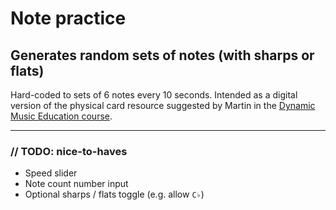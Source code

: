 # Note practice

## Generates random sets of notes (with sharps or flats)

Hard-coded to sets of 6 notes every 10 seconds.
Intended as a digital version of the physical card resource suggested by Martin in the [Dynamic Music Education course](https://www.dynamicmusiceducation.com).

---

### // TODO: nice-to-haves

- Speed slider
- Note count number input
- Optional sharps / flats toggle (e.g. allow `C♭`)
